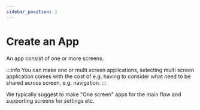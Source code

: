 ```yaml
---
sidebar_position: 1
---
```


# Create an App
An app consist of one or more screens. 

:::info
You can make one or multi screen applications, selecting multi screen application comes with the cost of e.g. having to consider what need to be shared across screen, e.g. navigation.
:::

We typically suggest to make "One screen" apps for the main flow and supporting screens for settings etc.


